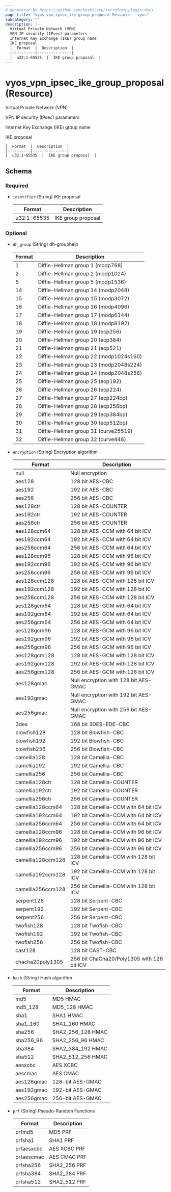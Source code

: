 ```yaml
---
# generated by https://github.com/hashicorp/terraform-plugin-docs
page_title: "vyos_vpn_ipsec_ike_group_proposal Resource - vyos"
subcategory: ""
description: |-
  Virtual Private Network (VPN)
  VPN IP security (IPsec) parameters
  Internet Key Exchange (IKE) group name
  IKE proposal
  |  Format  |  Description  |
  |----------|---------------|
  |  u32:1-65535  |  IKE group proposal  |
---
```


# vyos_vpn_ipsec_ike_group_proposal (Resource)

Virtual Private Network (VPN)

VPN IP security (IPsec) parameters

Internet Key Exchange (IKE) group name

IKE proposal

    |  Format  |  Description  |
    |----------|---------------|
    |  u32:1-65535  |  IKE group proposal  |



<!-- schema generated by tfplugindocs -->
## Schema

### Required

- `identifier` (String) IKE proposal

    |  Format  |  Description  |
    |----------|---------------|
    |  u32:1-65535  |  IKE group proposal  |

### Optional

- `dh_group` (String) dh-grouphelp

    |  Format  |  Description  |
    |----------|---------------|
    |  1  |  Diffie-Hellman group 1 (modp768)  |
    |  2  |  Diffie-Hellman group 2 (modp1024)  |
    |  5  |  Diffie-Hellman group 5 (modp1536)  |
    |  14  |  Diffie-Hellman group 14 (modp2048)  |
    |  15  |  Diffie-Hellman group 15 (modp3072)  |
    |  16  |  Diffie-Hellman group 16 (modp4096)  |
    |  17  |  Diffie-Hellman group 17 (modp6144)  |
    |  18  |  Diffie-Hellman group 18 (modp8192)  |
    |  19  |  Diffie-Hellman group 19 (ecp256)  |
    |  20  |  Diffie-Hellman group 20 (ecp384)  |
    |  21  |  Diffie-Hellman group 21 (ecp521)  |
    |  22  |  Diffie-Hellman group 22 (modp1024s160)  |
    |  23  |  Diffie-Hellman group 23 (modp2048s224)  |
    |  24  |  Diffie-Hellman group 24 (modp2048s256)  |
    |  25  |  Diffie-Hellman group 25 (ecp192)  |
    |  26  |  Diffie-Hellman group 26 (ecp224)  |
    |  27  |  Diffie-Hellman group 27 (ecp224bp)  |
    |  28  |  Diffie-Hellman group 28 (ecp256bp)  |
    |  29  |  Diffie-Hellman group 29 (ecp384bp)  |
    |  30  |  Diffie-Hellman group 30 (ecp512bp)  |
    |  31  |  Diffie-Hellman group 31 (curve25519)  |
    |  32  |  Diffie-Hellman group 32 (curve448)  |
- `encryption` (String) Encryption algorithm

    |  Format  |  Description  |
    |----------|---------------|
    |  null  |  Null encryption  |
    |  aes128  |  128 bit AES-CBC  |
    |  aes192  |  192 bit AES-CBC  |
    |  aes256  |  256 bit AES-CBC  |
    |  aes128ctr  |  128 bit AES-COUNTER  |
    |  aes192ctr  |  192 bit AES-COUNTER  |
    |  aes256ctr  |  256 bit AES-COUNTER  |
    |  aes128ccm64  |  128 bit AES-CCM with 64 bit ICV  |
    |  aes192ccm64  |  192 bit AES-CCM with 64 bit ICV  |
    |  aes256ccm64  |  256 bit AES-CCM with 64 bit ICV  |
    |  aes128ccm96  |  128 bit AES-CCM with 96 bit ICV  |
    |  aes192ccm96  |  192 bit AES-CCM with 96 bit ICV  |
    |  aes256ccm96  |  256 bit AES-CCM with 96 bit ICV  |
    |  aes128ccm128  |  128 bit AES-CCM with 128 bit ICV  |
    |  aes192ccm128  |  192 bit AES-CCM with 128 bit IC  |
    |  aes256ccm128  |  256 bit AES-CCM with 128 bit ICV  |
    |  aes128gcm64  |  128 bit AES-GCM with 64 bit ICV  |
    |  aes192gcm64  |  192 bit AES-GCM with 64 bit ICV  |
    |  aes256gcm64  |  256 bit AES-GCM with 64 bit ICV  |
    |  aes128gcm96  |  128 bit AES-GCM with 96 bit ICV  |
    |  aes192gcm96  |  192 bit AES-GCM with 96 bit ICV  |
    |  aes256gcm96  |  256 bit AES-GCM with 96 bit ICV  |
    |  aes128gcm128  |  128 bit AES-GCM with 128 bit ICV  |
    |  aes192gcm128  |  192 bit AES-GCM with 128 bit ICV  |
    |  aes256gcm128  |  256 bit AES-GCM with 128 bit ICV  |
    |  aes128gmac  |  Null encryption with 128 bit AES-GMAC  |
    |  aes192gmac  |  Null encryption with 192 bit AES-GMAC  |
    |  aes256gmac  |  Null encryption with 256 bit AES-GMAC  |
    |  3des  |  168 bit 3DES-EDE-CBC  |
    |  blowfish128  |  128 bit Blowfish-CBC  |
    |  blowfish192  |  192 bit Blowfish-CBC  |
    |  blowfish256  |  256 bit Blowfish-CBC  |
    |  camellia128  |  128 bit Camellia-CBC  |
    |  camellia192  |  192 bit Camellia-CBC  |
    |  camellia256  |  256 bit Camellia-CBC  |
    |  camellia128ctr  |  128 bit Camellia-COUNTER  |
    |  camellia192ctr  |  192 bit Camellia-COUNTER  |
    |  camellia256ctr  |  256 bit Camellia-COUNTER  |
    |  camellia128ccm64  |  128 bit Camellia-CCM with 64 bit ICV  |
    |  camellia192ccm64  |  192 bit Camellia-CCM with 64 bit ICV  |
    |  camellia256ccm64  |  256 bit Camellia-CCM with 64 bit ICV  |
    |  camellia128ccm96  |  128 bit Camellia-CCM with 96 bit ICV  |
    |  camellia192ccm96  |  192 bit Camellia-CCM with 96 bit ICV  |
    |  camellia256ccm96  |  256 bit Camellia-CCM with 96 bit ICV  |
    |  camellia128ccm128  |  128 bit Camellia-CCM with 128 bit ICV  |
    |  camellia192ccm128  |  192 bit Camellia-CCM with 128 bit ICV  |
    |  camellia256ccm128  |  256 bit Camellia-CCM with 128 bit ICV  |
    |  serpent128  |  128 bit Serpent-CBC  |
    |  serpent192  |  192 bit Serpent-CBC  |
    |  serpent256  |  256 bit Serpent-CBC  |
    |  twofish128  |  128 bit Twofish-CBC  |
    |  twofish192  |  192 bit Twofish-CBC  |
    |  twofish256  |  256 bit Twofish-CBC  |
    |  cast128  |  128 bit CAST-CBC  |
    |  chacha20poly1305  |  256 bit ChaCha20/Poly1305 with 128 bit ICV  |
- `hash` (String) Hash algorithm

    |  Format  |  Description  |
    |----------|---------------|
    |  md5  |  MD5 HMAC  |
    |  md5_128  |  MD5_128 HMAC  |
    |  sha1  |  SHA1 HMAC  |
    |  sha1_160  |  SHA1_160 HMAC  |
    |  sha256  |  SHA2_256_128 HMAC  |
    |  sha256_96  |  SHA2_256_96 HMAC  |
    |  sha384  |  SHA2_384_192 HMAC  |
    |  sha512  |  SHA2_512_256 HMAC  |
    |  aesxcbc  |  AES XCBC  |
    |  aescmac  |  AES CMAC  |
    |  aes128gmac  |  128-bit AES-GMAC  |
    |  aes192gmac  |  192-bit AES-GMAC  |
    |  aes256gmac  |  256-bit AES-GMAC  |
- `prf` (String) Pseudo-Random Functions

    |  Format  |  Description  |
    |----------|---------------|
    |  prfmd5  |  MD5 PRF  |
    |  prfsha1  |  SHA1 PRF  |
    |  prfaesxcbc  |  AES XCBC PRF  |
    |  prfaescmac  |  AES CMAC PRF  |
    |  prfsha256  |  SHA2_256 PRF  |
    |  prfsha384  |  SHA2_384 PRF  |
    |  prfsha512  |  SHA2_512 PRF  |
